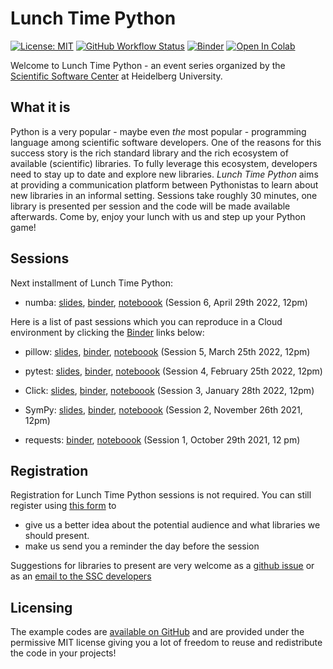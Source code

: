 # Lunch Time Python

[![License: MIT](https://img.shields.io/badge/License-MIT-yellow.svg)](https://opensource.org/licenses/MIT)
[![GitHub Workflow Status](https://img.shields.io/github/workflow/status/ssciwr/lunch-time-python/CI)](https://github.com/ssciwr/lunch-time-python/actions/workflows/ci.yml)
[![Binder](https://mybinder.org/badge_logo.svg)](https://mybinder.org/v2/gh/ssciwr/lunch-time-python/main)
[![Open In Colab](https://colab.research.google.com/assets/colab-badge.svg)](https://colab.research.google.com/github/ssciwr/lunch-time-python/blob/main)

Welcome to Lunch Time Python - an event series organized by the [Scientific Software Center](https://ssc.iwr.uni-heidelberg.de) at Heidelberg University.

## What it is

Python is a very popular - maybe even *the* most popular - programming language among scientific software developers. One of the reasons for this success story is the rich standard library and the rich ecosystem of available (scientific) libraries. To fully leverage this ecosystem, developers need to stay up to date and explore new libraries. *Lunch Time Python* aims at providing a communication platform between Pythonistas to learn about new libraries in an informal setting. Sessions take roughly 30 minutes, one library is presented per session and the code will be made available afterwards. Come by, enjoy your lunch with us and step up your Python game!

## Sessions

Next installment of Lunch Time Python:

* numba: [slides](https://ssciwr.github.io/lunch-time-python/lunchtime6/lunchtime6.slides.html), [binder](https://mybinder.org/v2/gh/ssciwr/lunch-time-python.git/HEAD?labpath=lunchtime6%2Flunchtime6.ipynb), [noteboook](https://ssciwr.github.io/lunch-time-python/lunchtime6/lunchtime6.ipynb) (Session 6, April 29th 2022, 12pm)

Here is a list of past sessions which you can reproduce in a Cloud environment by clicking the [Binder](https://mybinder.org) links below:

* pillow: [slides](https://ssciwr.github.io/lunch-time-python/lunchtime5/lunchtime5.slides.html), [binder](https://mybinder.org/v2/gh/ssciwr/lunch-time-python.git/HEAD?labpath=lunchtime5%2Flunchtime5.ipynb), [noteboook](https://ssciwr.github.io/lunch-time-python/lunchtime5/lunchtime5.ipynb) (Session 5, March 25th 2022, 12pm)

* pytest: [slides](https://ssciwr.github.io/lunch-time-python/lunchtime4/lunchtime4.slides.html), [binder](https://mybinder.org/v2/gh/ssciwr/lunch-time-python.git/HEAD?labpath=lunchtime4%2Flunchtime4.ipynb), [noteboook](https://ssciwr.github.io/lunch-time-python/lunchtime4/lunchtime4.ipynb) (Session 4, February 25th 2022, 12pm)

* Click: [slides](https://ssciwr.github.io/lunch-time-python/lunchtime3/lunchtime3.slides.html), [binder](https://mybinder.org/v2/gh/ssciwr/lunch-time-python.git/HEAD?labpath=lunchtime3%2Flunchtime3.ipynb), [noteboook](https://ssciwr.github.io/lunch-time-python/lunchtime3/lunchtime3.ipynb) (Session 3, January 28th 2022, 12pm)

* SymPy: [slides](https://ssciwr.github.io/lunch-time-python/lunchtime2/lunchtime2.slides.html), [binder](https://mybinder.org/v2/gh/ssciwr/lunch-time-python.git/HEAD?labpath=lunchtime2%2Flunchtime2.ipynb), [noteboook](https://ssciwr.github.io/lunch-time-python/lunchtime2/lunchtime2.ipynb) (Session 2, November 26th 2021, 12pm)

* requests: [binder](https://mybinder.org/v2/gh/ssciwr/lunch-time-python.git/HEAD?labpath=lunchtime1%2Flunchtime1.ipynb), [noteboook](https://ssciwr.github.io/lunch-time-python/lunchtime1/lunchtime1.ipynb) (Session 1, October 29th 2021, 12 pm)

## Registration

Registration for Lunch Time Python sessions is not required. You can still register using [this form](https://ssc.iwr.uni-heidelberg.de/form/lunch-time-python-registration) to

* give us a better idea about the potential audience and what libraries we should present.
* make us send you a reminder the day before the session

Suggestions for libraries to present are very welcome as a [github issue](https://github.com/ssciwr/lunch-time-python/issues/new/choose) or as an [email to the SSC developers](mailto:ssc@iwr.uni-heidelberg.de)

## Licensing

The example codes are [available on GitHub](https://github.com/ssciwr/lunch-time-python) and are provided under the permissive MIT license giving you a lot of freedom to reuse and redistribute the code in your projects!

